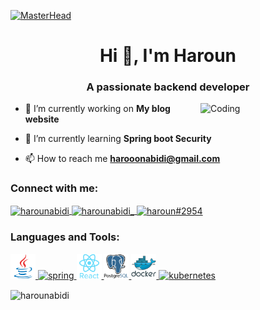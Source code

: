 [![MasterHead](https://s26162.pcdn.co/wp-content/uploads/2017/02/07-countdown-down-up-02b.gif)](https://rishavchanda.io)

<h1 align="center">Hi 👋, I'm Haroun</h1>
<h3 align="center">A passionate backend developer</h3>

<!-- <p align="left"> 
	<img src="https://komarev.com/ghpvc/?username=harounabidi&label=Profile%20views&color=0e75b6&style=flat" alt="harounabidi" /> 
</p> -->

<img align="right" alt="Coding" width="200" src="http://wiki.stat.ucla.edu/socr/uploads/a/a2/JAVA_animated.gif"/>

- 🔭 I’m currently working on **My blog website**

- 🌱 I’m currently learning **Spring boot Security**

<!--- 👯 I’m looking to collaborate on **Pr**-->

<!--- 🤝 I’m looking for help with **Pr**

- 👨‍💻 All of my projects are available at [www.harounabidi.com](https://www.harounabidi.com)

- 📝 I regularly write articles on [www.harounabidi.com/blog](https://www.harounabidi.com/blog)-->
<!--
- 💬 Ask me about **React**-->

- 📫 How to reach me **harooonabidi@gmail.com**

<!--- 📄 Know about my experiences [resume](https://www.harounabidi.com/resume)

- ⚡ Fun fact **😁**-->

<h3 align="left">Connect with me:</h3>

<p align="left">

<a href="https://linkedin.com/in/harounabidi" target="blank">
	<img align="center" src="https://raw.githubusercontent.com/rahuldkjain/github-profile-readme-generator/master/src/images/icons/Social/linked-in-alt.svg" alt="harounabidi" height="30" width="40" />
</a>
<a href="https://instagram.com/harounabidi_" target="blank">
	<img align="center" src="https://raw.githubusercontent.com/rahuldkjain/github-profile-readme-generator/master/src/images/icons/Social/instagram.svg" alt="harounabidi_" height="30" width="40" />
</a>
<a href="https://discord.gg/haroun#2954" target="blank">
	<img align="center" src="https://raw.githubusercontent.com/rahuldkjain/github-profile-readme-generator/master/src/images/icons/Social/discord.svg" alt="haroun#2954" height="30" width="40" />
</a>

</p>

<h3 align="left">Languages and Tools:</h3>

<p align="left"> 

<!-- Java -->

<a href="https://www.java.com" target="_blank" rel="noreferrer"> 
	<img src="https://raw.githubusercontent.com/devicons/devicon/master/icons/java/java-original.svg" alt="java" width="40" height="40"/> 
</a> 

<!-- Spring -->

<a href="https://spring.io/" target="_blank" rel="noreferrer"> 
	<img src="https://www.vectorlogo.zone/logos/springio/springio-icon.svg" alt="spring" width="40" height="40"/> 
</a> 

<!-- React -->

<a href="https://reactjs.org/" target="_blank" rel="noreferrer"> 
	<img src="https://raw.githubusercontent.com/devicons/devicon/master/icons/react/react-original-wordmark.svg" alt="react" width="40" height="40"/> 
</a> 

<!-- postgresql -->

<a href="https://www.postgresql.org" target="_blank" rel="noreferrer"> 
	<img src="https://raw.githubusercontent.com/devicons/devicon/master/icons/postgresql/postgresql-original-wordmark.svg" alt="postgresql" width="40" height="40"/> 
</a> 

<!-- Docker -->

<a href="https://www.docker.com/" target="_blank" rel="noreferrer"> 
	<img src="https://raw.githubusercontent.com/devicons/devicon/master/icons/docker/docker-original-wordmark.svg" alt="docker" width="40" height="40"/> 
</a> 

<!-- kubernetes -->

<a href="https://kubernetes.io" target="_blank" rel="noreferrer"> 
	<img src="https://www.vectorlogo.zone/logos/kubernetes/kubernetes-icon.svg" alt="kubernetes" width="40" height="40"/> 
</a>

</p>

<p>
<img align="center" src="https://github-readme-stats.vercel.app/api/top-langs?username=harounabidi&show_icons=true&locale=en&layout=compact" alt="harounabidi" />
</p>


